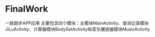 # FinalWork
一款跑步APP应用
主要包含四个模块：主模块MainActivity、查询记录模块JiLuActivity、计算器模块BodySetActivity和音乐播放器模块MusicActivity
